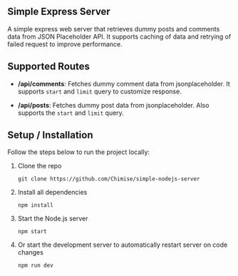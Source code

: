 ## Simple Express Server

A simple express web server that retrieves dummy posts and comments data from JSON Placeholder API. It supports caching of data and retrying of failed request to improve performance.


## Supported Routes
- **/api/comments**: Fetches dummy comment data from jsonplaceholder. It supports `start` and `limit` query to customize response.

- **/api/posts**: Fetches dummy post data from jsonplaceholder. Also supports the `start` and `limit` query.


## Setup / Installation
Follow the steps below to run the project locally:

1. Clone the repo
    ```
    git clone https://github.com/Chimise/simple-nodejs-server
    ```

2. Install all dependencies
    ```
    npm install
    ```

3. Start the Node.js server
    ```
    npm start
    ```

4. Or start the development server to automatically restart server on code changes
    ```
    npm run dev
    ```








